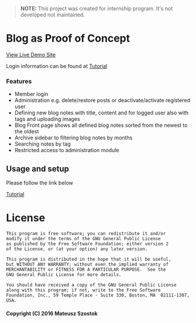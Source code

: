 > **NOTE:** This project was created for internship program. It's not developed not maintained.

#  Blog as Proof of Concept

[View Live Demo Site](http://46.101.137.196/ "Blog demo site")

Login information can be found at [Tutorial](http://mszostok.github.io/blog-proof-of-concept/ "Local setup")

### Features

+ Member login 
+ Administration e.g. delete/restore posts or deactivate/activate registered user
+ Defining new blog notes with title, content and for logged user also with tags and uploading images
+ Blog Front page shows all defined blog notes sorted from the newest to the oldest
+ Archive sidebar to filtering blog notes by  months
+ Searching notes by tag
+ Restricted access to administration module


## Usage and setup

Please follow the link below

[Tutorial](http://mszostok.github.io/blog-proof-of-concept/ "Local setup")


# License


```
This program is free software; you can redistribute it and/or
modify it under the terms of the GNU General Public License
as published by the Free Software Foundation; either version 2
of the License, or (at your option) any later version.

This program is distributed in the hope that it will be useful,
but WITHOUT ANY WARRANTY; without even the implied warranty of
MERCHANTABILITY or FITNESS FOR A PARTICULAR PURPOSE.  See the
GNU General Public License for more details.

You should have received a copy of the GNU General Public License
along with this program; if not, write to the Free Software
Foundation, Inc., 59 Temple Place - Suite 330, Boston, MA  02111-1307, USA.
```

#### Copyright (C) 2016 Mateusz Szostok
